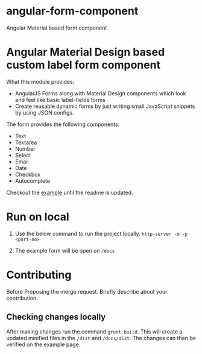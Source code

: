 # angular-form-component
Angular Material based form component

# Angular Material Design based custom label form component

What this module provides:

 * AngularJS Forms along with Material Design components which look and feel like basic label-fields forms
 * Create reusable dynamic forms by just writing small JavaScript snippets by using JSON configs.

The form provides the following components:
 * Text
 * Textarea
 * Number
 * Select
 * Email
 * Date
 * Checkbox
 * Autocomplete

Checkout the [example](https://snehilmodani.github.io/angular-form-component/) until the readme is updated.

# Run on local
1. Use the below command to run the project locally.
`http-server -o -p <port-no>`

2. The example form will be open on `/docs`

# Contributing
Before Proposing the merge request. Briefly describe about your  contribution.

## Checking changes locally
After making changes run the command `grunt build`. This will create a updated minified files in the `/dist` and `/docs/dist`. The changes can then be verified on the example page.
